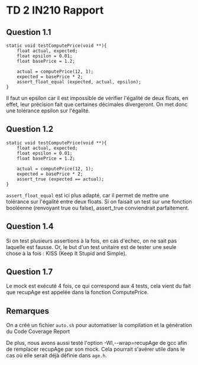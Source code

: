 # TD 2 IN210 Rapport

## Question 1.1 
```
static void testComputePrice(void **){
    float actual, expected;
    float epsilon = 0.01;
    float basePrice = 1.2;

    actual = computePrice(12, 1);
    expected = basePrice * 2;
    assert_float_equal (expected, actual, epsilon);
}
```

Il faut un epsilon car il est impossible de vérifier l'égalité de deux floats, en effet, leur précision fait que certaines décimales divergeront. On met donc une tolérance epsilon sur l'égalité.


## Question 1.2

```
static void testComputePrice(void **){
    float actual, expected;
    float epsilon = 0.01;
    float basePrice = 1.2;

    actual = computePrice(12, 1);
    expected = basePrice * 2;
    assert_true (expected == actual);
}
```

`assert_float_equal` est ici plus adapté, car il permet de mettre une tolérance sur l'égalité entre deux floats. Si on faisait un test sur une fonction booléenne (renvoyant true ou false), assert_true conviendrait parfaitement.

 
## Question 1.4
Si on test plusieurs assertions à la fois, en cas d'echec, on ne sait pas laquelle est fausse. Or, le but d'un test unitaire est de tester une seule chose à la fois : KISS (Keep It Stupid and Simple).


## Question 1.7
Le mock est exécuté 4 fois, ce qui correspond aux 4 tests, cela vient du fait que recupAge est appelée dans la fonction ComputePrice. 


## Remarques

On a créé un fichier `auto.sh` pour automatiser la compilation et la génération du Code Coverage Report

De plus, nous avons aussi testé l'option -Wl,--wrap=recupAge de gcc afin de remplacer recupAge par son mock. Cela pourrait s'avérer utile dans le cas où elle serait déjà définie dans `age.h`.
